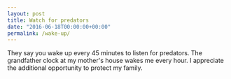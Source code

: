 ```yaml
---
layout: post
title: Watch for predators
date: "2016-06-18T00:00:00+00:00"
permalink: /wake-up/
---
```


They say you wake up every 45 minutes to listen for predators. The grandfather clock at my mother's house wakes me every hour. I appreciate the additional opportunity to protect my family.

